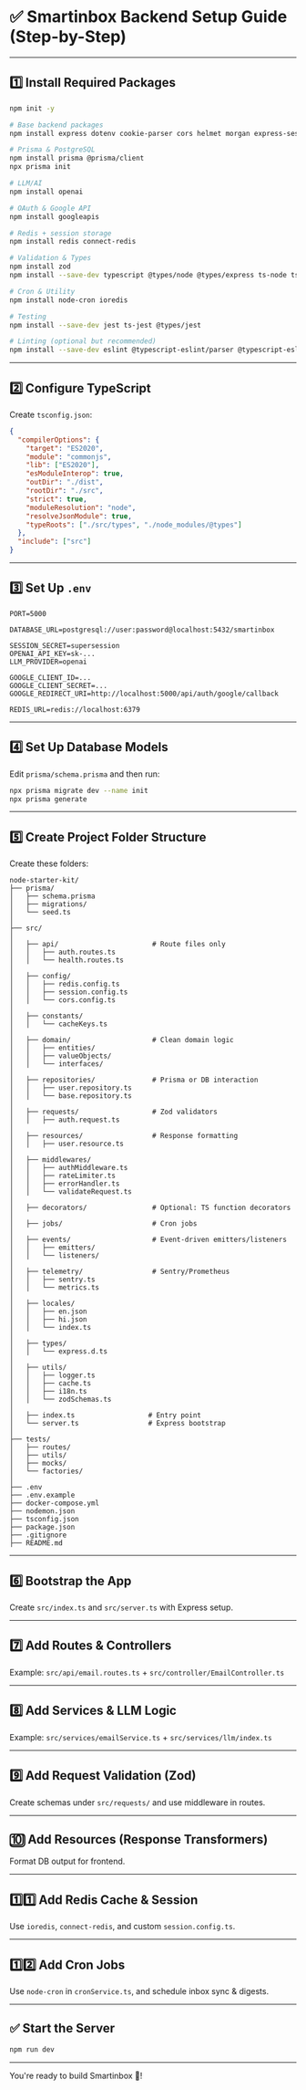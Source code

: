 # ✅ Smartinbox Backend Setup Guide (Step-by-Step)

---

## 1️⃣ Install Required Packages

```bash
npm init -y

# Base backend packages
npm install express dotenv cookie-parser cors helmet morgan express-session

# Prisma & PostgreSQL
npm install prisma @prisma/client
npx prisma init

# LLM/AI
npm install openai

# OAuth & Google API
npm install googleapis

# Redis + session storage
npm install redis connect-redis

# Validation & Types
npm install zod
npm install --save-dev typescript @types/node @types/express ts-node ts-node-dev

# Cron & Utility
npm install node-cron ioredis

# Testing
npm install --save-dev jest ts-jest @types/jest

# Linting (optional but recommended)
npm install --save-dev eslint @typescript-eslint/parser @typescript-eslint/eslint-plugin
```

---

## 2️⃣ Configure TypeScript

Create `tsconfig.json`:

```json
{
  "compilerOptions": {
    "target": "ES2020",
    "module": "commonjs",
    "lib": ["ES2020"],
    "esModuleInterop": true,
    "outDir": "./dist",
    "rootDir": "./src",
    "strict": true,
    "moduleResolution": "node",
    "resolveJsonModule": true,
    "typeRoots": ["./src/types", "./node_modules/@types"]
  },
  "include": ["src"]
}
```

---

## 3️⃣ Set Up `.env`

```env
PORT=5000

DATABASE_URL=postgresql://user:password@localhost:5432/smartinbox

SESSION_SECRET=supersession
OPENAI_API_KEY=sk-...
LLM_PROVIDER=openai

GOOGLE_CLIENT_ID=...
GOOGLE_CLIENT_SECRET=...
GOOGLE_REDIRECT_URI=http://localhost:5000/api/auth/google/callback

REDIS_URL=redis://localhost:6379
```

---

## 4️⃣ Set Up Database Models

Edit `prisma/schema.prisma` and then run:

```bash
npx prisma migrate dev --name init
npx prisma generate
```

---

## 5️⃣ Create Project Folder Structure

Create these folders:

```
node-starter-kit/
├── prisma/
│   ├── schema.prisma
│   ├── migrations/
│   └── seed.ts
│
├── src/
│
│   ├── api/                       # Route files only
│   │   ├── auth.routes.ts
│   │   └── health.routes.ts
│
│   ├── config/
│   │   ├── redis.config.ts
│   │   ├── session.config.ts
│   │   └── cors.config.ts
│
│   ├── constants/
│   │   └── cacheKeys.ts
│
│   ├── domain/                    # Clean domain logic
│   │   ├── entities/
│   │   ├── valueObjects/
│   │   └── interfaces/
│
│   ├── repositories/              # Prisma or DB interaction
│   │   ├── user.repository.ts
│   │   └── base.repository.ts
│
│   ├── requests/                  # Zod validators
│   │   ├── auth.request.ts
│
│   ├── resources/                 # Response formatting
│   │   ├── user.resource.ts
│
│   ├── middlewares/
│   │   ├── authMiddleware.ts
│   │   ├── rateLimiter.ts
│   │   ├── errorHandler.ts
│   │   └── validateRequest.ts
│
│   ├── decorators/                # Optional: TS function decorators
│
│   ├── jobs/                      # Cron jobs
│
│   ├── events/                    # Event-driven emitters/listeners
│   │   ├── emitters/
│   │   └── listeners/
│
│   ├── telemetry/                 # Sentry/Prometheus
│   │   ├── sentry.ts
│   │   └── metrics.ts
│
│   ├── locales/
│   │   ├── en.json
│   │   ├── hi.json
│   │   └── index.ts
│
│   ├── types/
│   │   └── express.d.ts
│
│   ├── utils/
│   │   ├── logger.ts
│   │   ├── cache.ts
│   │   ├── i18n.ts
│   │   └── zodSchemas.ts
│
│   ├── index.ts                  # Entry point
│   └── server.ts                 # Express bootstrap
│
├── tests/
│   ├── routes/
│   ├── utils/
│   ├── mocks/
│   └── factories/
│
├── .env
├── .env.example
├── docker-compose.yml
├── nodemon.json
├── tsconfig.json
├── package.json
├── .gitignore
├── README.md
```

---

## 6️⃣ Bootstrap the App

Create `src/index.ts` and `src/server.ts` with Express setup.

---

## 7️⃣ Add Routes & Controllers

Example: `src/api/email.routes.ts` + `src/controller/EmailController.ts`

---

## 8️⃣ Add Services & LLM Logic

Example: `src/services/emailService.ts` + `src/services/llm/index.ts`

---

## 9️⃣ Add Request Validation (Zod)

Create schemas under `src/requests/` and use middleware in routes.

---

## 🔟 Add Resources (Response Transformers)

Format DB output for frontend.

---

## 1️⃣1️⃣ Add Redis Cache & Session

Use `ioredis`, `connect-redis`, and custom `session.config.ts`.

---

## 1️⃣2️⃣ Add Cron Jobs

Use `node-cron` in `cronService.ts`, and schedule inbox sync & digests.

---

## ✅ Start the Server

```bash
npm run dev
```

---

You're ready to build Smartinbox 🚀!